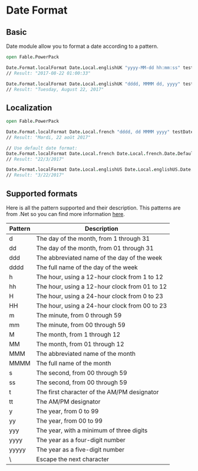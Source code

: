 # Date Format

## Basic

Date module allow you to format a date according to a pattern.


```fs
open Fable.PowerPack

Date.Format.localFormat Date.Local.englishUK "yyyy-MM-dd hh:mm:ss" testDate
// Result: "2017-08-22 01:00:33"

Date.Format.localFormat Date.Local.englishUK "dddd, MMMM dd, yyyy" testDate
// Result: "Tuesday, August 22, 2017"
```

## Localization

```fs
open Fable.PowerPack

Date.Format.localFormat Date.Local.french "dddd, dd MMMM yyyy" testDate
// Result: "Mardi, 22 août 2017"

// Use default date format:
Date.Format.localFormat Date.Local.french Date.Local.french.Date.DefaultFormat testDate
// Result: "22/3/2017"

Date.Format.localFormat Date.Local.englishUS Date.Local.englishUS.Date.DefaultFormat testDate
// Result: "3/22/2017"
```

## Supported formats

Here is all the pattern supported and their description. This patterns are from .Net so you can find more information [here](https://docs.microsoft.com/en-us/dotnet/standard/base-types/custom-date-and-time-format-strings).

<table class="table is-narrow is-striped">
    <thead>
        <tr>
            <th>Pattern</th>
            <th>Description</th>
        </tr>
    </thead>
    <tbody>
        <tr>
            <td>d</td>
            <td>The day of the month, from 1 through 31</td>
        </tr>
        <tr>
            <td>dd</td>
            <td>The day of the month, from 01 through 31</td>
        </tr>
        <tr>
            <td>ddd</td>
            <td>The abbreviated name of the day of the week</td>
        </tr>
        <tr>
            <td>dddd</td>
            <td>The full name of the day of the week</td>
        </tr>
        <tr>
            <td>h</td>
            <td>The hour, using a 12-hour clock from 1 to 12</td>
        </tr>
        <tr>
            <td>hh</td>
            <td>The hour, using a 12-hour clock from 01 to 12</td>
        </tr>
        <tr>
            <td>H</td>
            <td>The hour, using a 24-hour clock from 0 to 23</td>
        </tr>
        <tr>
            <td>HH</td>
            <td>The hour, using a 24-hour clock from 00 to 23</td>
        </tr>
        <tr>
            <td>m</td>
            <td>The minute, from 0 through 59</td>
        </tr>
        <tr>
            <td>mm</td>
            <td>The minute, from 00 through 59</td>
        </tr>
        <tr>
            <td>M</td>
            <td>The month, from 1 through 12</td>
        </tr>
        <tr>
            <td>MM</td>
            <td>The month, from 01 through 12</td>
        </tr>
        <tr>
            <td>MMM</td>
            <td>The abbreviated name of the month</td>
        </tr>
        <tr>
            <td>MMMM</td>
            <td>The full name of the month</td>
        </tr>
        <tr>
            <td>s</td>
            <td>The second, from 00 through 59</td>
        </tr>
        <tr>
            <td>ss</td>
            <td>The second, from 00 through 59</td>
        </tr>
        <tr>
            <td>t</td>
            <td>The first character of the AM/PM designator</td>
        </tr>
        <tr>
            <td>tt</td>
            <td>The AM/PM designator</td>
        </tr>
        <tr>
            <td>y</td>
            <td>The year, from 0 to 99</td>
        </tr>
        <tr>
            <td>yy</td>
            <td>The year, from 00 to 99</td>
        </tr>
        <tr>
            <td>yyy</td>
            <td>The year, with a minimum of three digits</td>
        </tr>
        <tr>
            <td>yyyy</td>
            <td>The year as a four-digit number</td>
        </tr>
        <tr>
            <td>yyyyy</td>
            <td>The year as a five-digit number</td>
        </tr>
        <tr>
            <td>\</td>
            <td>Escape the next character</td>
        </tr>
    </tbody>
</table>
